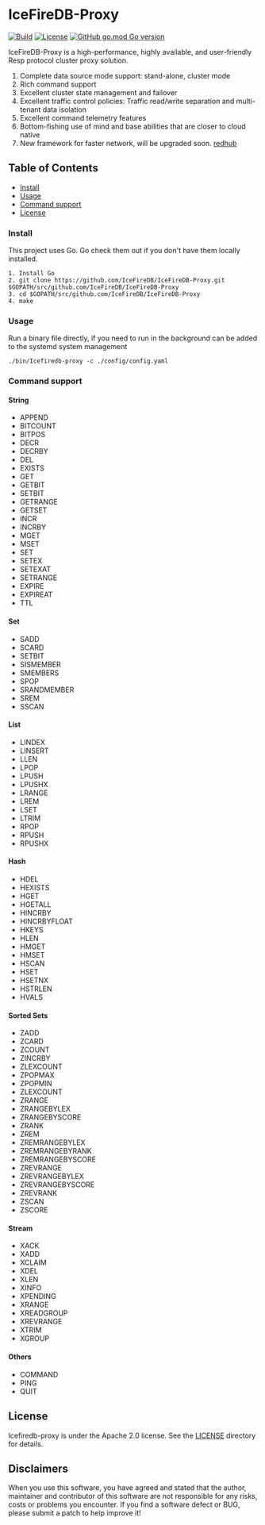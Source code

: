 # IceFireDB-Proxy
[![Build](https://github.com/IceFireDB/IceFireDB-Proxy/actions/workflows/main.yml/badge.svg)](https://github.com/IceFireDB/IceFireDB-Proxy/actions/workflows/main.yml) [![License](https://img.shields.io/badge/License-Apache%202.0-blue.svg)](https://opensource.org/licenses/Apache-2.0) [![GitHub go.mod Go version](https://img.shields.io/github/go-mod/go-version/IceFireDB/IceFireDB-Proxy)](https://github.com/IceFireDB/IceFireDB-Proxy/blob/master/go.mod)

IceFireDB-Proxy is a high-performance, highly available, and user-friendly Resp protocol cluster proxy solution.

1. Complete data source mode support: stand-alone, cluster mode
2. Rich command support
3. Excellent cluster state management and failover
4. Excellent traffic control policies: Traffic read/write separation and multi-tenant data isolation
5. Excellent command telemetry features
6. Bottom-fishing use of mind and base abilities that are closer to cloud native
7. New framework for faster network, will be upgraded soon. [redhub](https://github.com/IceFireDB/redhub)

## Table of Contents
- [Install](#Install)
- [Usage](#usage)
- [Command support](#command-support)
- [License](#license)


### Install
This project uses Go. Go check them out if you don't have them locally installed.
```text
1. Install Go
2. git clone https://github.com/IceFireDB/IceFireDB-Proxy.git $GOPATH/src/github.com/IceFireDB/IceFireDB-Proxy
3. cd $GOPATH/src/github.com/IceFireDB/IceFireDB-Proxy
4. make
```

### Usage
Run a binary file directly, if you need to run in the background can be added to the systemd system management
```shell
./bin/Icefiredb-proxy -c ./config/config.yaml
```

### Command support
#### String
* APPEND
* BITCOUNT
* BITPOS
* DECR
* DECRBY
* DEL
* EXISTS
* GET
* GETBIT
* SETBIT
* GETRANGE
* GETSET
* INCR
* INCRBY
* MGET
* MSET
* SET
* SETEX
* SETEXAT
* SETRANGE
* EXPIRE
* EXPIREAT
* TTL


#### Set
* SADD
* SCARD
* SETBIT
* SISMEMBER
* SMEMBERS
* SPOP
* SRANDMEMBER
* SREM
* SSCAN

#### List
* LINDEX
* LINSERT
* LLEN
* LPOP
* LPUSH
* LPUSHX
* LRANGE
* LREM
* LSET
* LTRIM
* RPOP
* RPUSH
* RPUSHX

#### Hash
* HDEL
* HEXISTS
* HGET
* HGETALL
* HINCRBY
* HINCRBYFLOAT
* HKEYS
* HLEN
* HMGET
* HMSET
* HSCAN
* HSET
* HSETNX
* HSTRLEN
* HVALS

#### Sorted Sets
* ZADD
* ZCARD
* ZCOUNT
* ZINCRBY
* ZLEXCOUNT
* ZPOPMAX
* ZPOPMIN
* ZLEXCOUNT
* ZRANGE
* ZRANGEBYLEX
* ZRANGEBYSCORE
* ZRANK
* ZREM
* ZREMRANGEBYLEX
* ZREMRANGEBYRANK
* ZREMRANGEBYSCORE
* ZREVRANGE
* ZREVRANGEBYLEX
* ZREVRANGEBYSCORE
* ZREVRANK
* ZSCAN
* ZSCORE

#### Stream
* XACK
* XADD
* XCLAIM
* XDEL
* XLEN
* XINFO
* XPENDING
* XRANGE
* XREADGROUP
* XREVRANGE
* XTRIM
* XGROUP


#### Others

* COMMAND
* PING
* QUIT

## License
Icefiredb-proxy is under the Apache 2.0 license. See the [LICENSE](./LICENSE) directory for details.

## Disclaimers
When you use this software, you have agreed and stated that the author, maintainer and contributor of this software are not responsible for any risks, costs or problems you encounter. If you find a software defect or BUG, ​​please submit a patch to help improve it!
